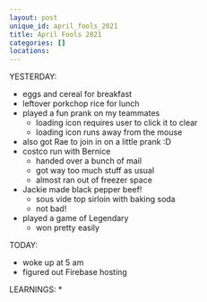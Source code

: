 ```yaml
---
layout: post
unique_id: april_fools_2021
title: April Fools 2021
categories: []
locations: 
---
```


YESTERDAY:
* eggs and cereal for breakfast
* leftover porkchop rice for lunch
* played a fun prank on my teammates
  * loading icon requires user to click it to clear
  * loading icon runs away from the mouse
* also got Rae to join in on a little prank :D
* costco run with Bernice
  * handed over a bunch of mail
  * got way too much stuff as usual
  * almost ran out of freezer space
* Jackie made black pepper beef!
  * sous vide top sirloin with baking soda
  * not bad!
* played a game of Legendary
  * won pretty easily

TODAY:
* woke up at 5 am
* figured out Firebase hosting

LEARNINGS:
* 
